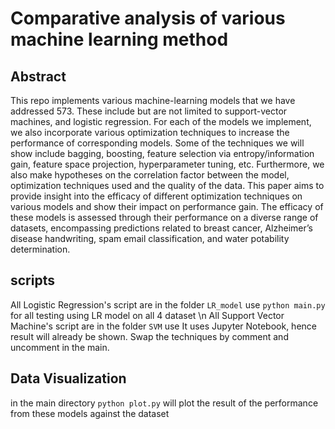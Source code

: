 # Comparative analysis of various machine learning method

## Abstract
This repo implements various machine-learning models that we have addressed 573. These include but are not limited to support-vector machines, and logistic regression. 
For each of the models we implement, we also incorporate various optimization techniques to increase the performance of corresponding models. Some of the techniques we will show include bagging, boosting, feature selection via entropy/information gain, feature space projection, hyperparameter tuning, etc. 
Furthermore, we also make hypotheses on the correlation factor between the model, optimization techniques used and the quality of the data. This paper aims to provide insight into the efficacy of different optimization techniques on various models and show their impact on performance gain. 
The efficacy of these models is assessed through their performance on a diverse range of datasets, encompassing predictions related to breast cancer, Alzheimer’s disease handwriting, spam email classification, and water potability determination.

## scripts
All Logistic Regression's script are in the folder `LR_model`
use
`python main.py`
for all testing using LR model on all 4 dataset
\n
All Support Vector Machine's script are in the folder `SVM`
use
It uses Jupyter Notebook, hence result will already be shown.
Swap the techniques by comment and uncomment in the main.

## Data Visualization
in the main directory
`python plot.py` will plot the result of the performance from these models against the dataset

